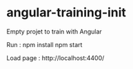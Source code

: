 # angular-training-init
Empty projet to train with Angular

Run :
npm install
npm start

Load page : http://localhost:4400/